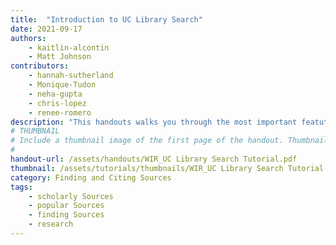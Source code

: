 ```yaml
---
title:  "Introduction to UC Library Search"
date: 2021-09-17
authors:
    - kaitlin-alcontin
    - Matt Johnson 
contributors:
    - hannah-sutherland
    - Monique-Tudon
    - neha-gupta
    - chris-lopez
    - renee-romero
description: "This handouts walks you through the most important featutes of the new discovery tool, UC Library!"
# THUMBNAIL
# Include a thumbnail image of the first page of the handout. Thumbnails for handouts go in /assets/handouts/thumbnails/...
#
handout-url: /assets/handouts/WIR_UC Library Search Tutorial.pdf
thumbnail: /assets/tutorials/thumbnails/WIR_UC Library Search Tutorial.png
category: Finding and Citing Sources
tags:
    - scholarly Sources
    - popular Sources
    - finding Sources
    - research
---
```

